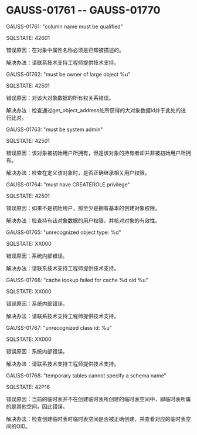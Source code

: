 # GAUSS-01761 -- GAUSS-01770

GAUSS-01761: "column name must be qualified"

SQLSTATE: 42601

错误原因：在对象中属性名称必须是已知被描述的。

解决办法：请联系技术支持工程师提供技术支持。

GAUSS-01762: "must be owner of large object %u"

SQLSTATE: 42501

错误原因：对该大对象数据的所有权关系错误。

解决办法：检查通过get\_object\_address处所获得的大对象数据Id并于此处的进行比对。

GAUSS-01763: "must be system admin"

SQLSTATE: 42501

错误原因：该对象被初始用户所拥有，但是该对象的持有者却并非被初始用户所拥有。

解决办法：检查在定义该对象时，是否正确继承相关用户权限。

GAUSS-01764: "must have CREATEROLE privilege"

SQLSTATE: 42501

错误原因：如果不是初始用户，那至少是拥有基本的创建对象权限。

解决办法：检查持有该对象数据的用户权限，并核对对象的有效性。

GAUSS-01765: "unrecognized object type: %d"

SQLSTATE: XX000

错误原因：系统内部错误。

解决办法：请联系技术支持工程师提供技术支持。

GAUSS-01766: "cache lookup failed for cache %d oid %u"

SQLSTATE: XX000

错误原因：系统内部错误。

解决办法：请联系技术支持工程师提供技术支持。

GAUSS-01767: "unrecognized class id: %u"

SQLSTATE: XX000

错误原因：系统内部错误。

解决办法：请联系技术支持工程师提供技术支持。

GAUSS-01768: "temporary tables cannot specify a schema name"

SQLSTATE: 42P16

错误原因：当前的临时表并不在创建临时表所创建的临时表空间中，即临时表所属的是其他空间，因此错误。

解决办法：检查创建临时表时临时表空间是否被正确创建，并查看对应的临时表空间的OID。

